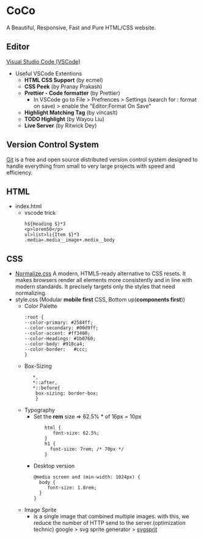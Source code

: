 # CoCo
A Beautiful, Responsive, Fast and Pure HTML/CSS website.

## Editor
[Visual Studio Code (VSCode)](https://code.visualstudio.com/)
* Useful VSCode Extentions
  * **HTML CSS Support** (by ecmel)
  * **CSS Peek** (by Pranay Prakash)
  * **Prettier - Code formatter** (by Prettier)
    - In VSCode go to File > Prefrences > Settings (search for : format on save) > enable the "Editor:Format On Save"
  * **Highlight Matching Tag** (by vincaslt)
  * **TODO Highlight** (by Wayou Liu)
  * **Live Server** (by Ritwick Dey)

## Version Control System
[Git](https://git-scm.com/) is a free and open source distributed version control system designed to handle everything from small to very large projects with speed and efficiency.

## HTML
  - index.html
    - vscode trick  
       ``` 
       h${Heading $}*3
       <p>lorem50</p>
       ul>list>li{Item $}*3
       .media>.media__image+.media__body
       ```

     
## CSS
- [Normalize.css](https://necolas.github.io/normalize.css/)
  A modern, HTML5-ready alternative to CSS resets. It makes browsers render all elements more consistently and in line with modern standards. It precisely targets only the styles that need normalizing. 
- style.css (Modular **mobile first** CSS, Bottom up(**components first**))
  - Color Palette
    ```
    :root {
    --color-primary: #2584ff;
    --color-secondary: #00d9ff;
    --color-accent: #ff3400;
    --color-Headings: #1b0760;
    --color-body: #918ca4;
    --color-border:   #ccc;
    }
    ```
   - Box-Sizing
     ```
        *,
        *::after,
        *::before{
         box-sizing: border-box;
         }
     ```
   - Typography
     - Set the **rem** size => 62.5% * of 16px = 10px
        ```
            html {
               font-size: 62.5%;
            }
            h1 {
              font-size: 7rem; /* 70px */
            }
       ```
     - Desktop version
       ```
       @media screen and (min-width: 1024px) {
         body {
            font-size: 1.8rem;
         }
       }
       ```
   - Image Sprite
      - is a single image that combined multiple images. with this, we reduce the number of HTTP send to the server.(optimization technic)
          google > svg sprite generator > [svgsprit](https://svgsprit.es/)
       
